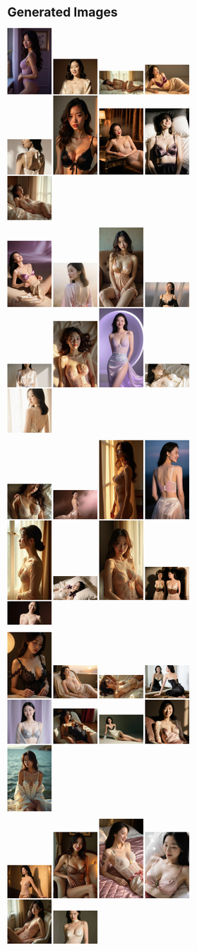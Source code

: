 # Generated Images



<img src="2025_10_16_01.webp" width="100"/> <img src="2025_10_16_02.webp" width="100"/> <img src="2025_10_16_03.webp" width="100"/> <img src="2025_10_16_04.webp" width="100"/> <img src="2025_10_16_05.webp" width="100"/> <img src="2025_10_16_06.webp" width="100"/> <img src="2025_10_16_07.webp" width="100"/> <img src="2025_10_16_08.webp" width="100"/> <img src="2025_10_16_09.webp" width="100"/>

<img src="2025_10_16_10.webp" width="100"/> <img src="2025_10_16_11.webp" width="100"/> <img src="2025_10_16_12.webp" width="100"/> <img src="2025_10_16_13.webp" width="100"/> <img src="2025_10_16_14.webp" width="100"/> <img src="2025_10_16_15.webp" width="100"/> <img src="2025_10_16_16.webp" width="100"/> <img src="2025_10_16_17.webp" width="100"/> <img src="2025_10_16_18.webp" width="100"/>

<img src="2025_10_16_19.webp" width="100"/> <img src="2025_10_16_20.webp" width="100"/> <img src="2025_10_16_21.webp" width="100"/> <img src="2025_10_16_22.webp" width="100"/> <img src="2025_10_16_23.webp" width="100"/> <img src="2025_10_16_24.webp" width="100"/> <img src="2025_10_16_25.webp" width="100"/> <img src="2025_10_16_26.webp" width="100"/> <img src="2025_10_16_27.webp" width="100"/>

<img src="2025_10_16_28.webp" width="100"/> <img src="2025_10_16_29.webp" width="100"/> <img src="2025_10_16_30.webp" width="100"/> <img src="2025_10_16_31.webp" width="100"/> <img src="2025_10_16_32.webp" width="100"/> <img src="2025_10_16_33.webp" width="100"/> <img src="2025_10_16_34.webp" width="100"/> <img src="2025_10_16_35.webp" width="100"/> <img src="2025_10_16_36.webp" width="100"/>

<img src="2025_10_16_37.webp" width="100"/> <img src="2025_10_16_38.webp" width="100"/> <img src="2025_10_16_39.webp" width="100"/> <img src="2025_10_16_40.webp" width="100"/> <img src="2025_10_16_41.webp" width="100"/> <img src="2025_10_16_42.webp" width="100"/>